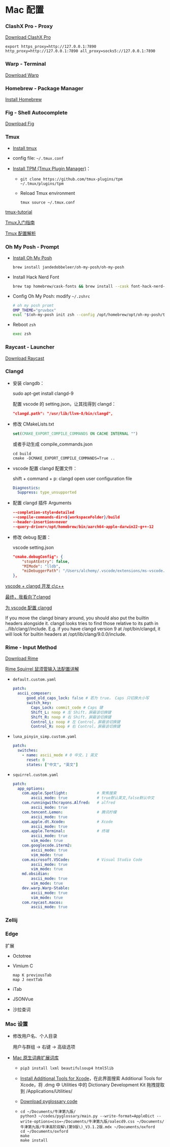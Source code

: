 # Mac 配置

### ClashX Pro - Proxy

[Download ClashX Pro](https://install.appcenter.ms/users/clashx/apps/clashx-pro/distribution_groups/public)

``` shell
export https_proxy=http://127.0.0.1:7890 http_proxy=http://127.0.0.1:7890 all_proxy=socks5://127.0.0.1:7890
```



### Warp - Terminal

[Download Warp](https://www.warp.dev/)



### Homebrew - Package Manager 

[Install Homebrew](https://mirrors.tuna.tsinghua.edu.cn/help/homebrew/)



### Fig - Shell Autocomplete

[Download Fig](https://fig.io/)



### Tmux

- [Install tmux](https://github.com/tmux/tmux/wiki/Installing)

- config file: `~/.tmux.conf` 

- [Install TPM (Tmux Plugin Manager)](https://github.com/tmux-plugins/tpm)：

  - ```shell
    git clone https://github.com/tmux-plugins/tpm ~/.tmux/plugins/tpm
    ```
  - Reload Tmux environment
    ```shel
    tmux source ~/.tmux.conf
    ```

[tmux-tutorial](https://github.com/bryant-video/tmux-tutorial)

[Tmux入门指南](https://cloud.tencent.com/developer/article/1095535)

[Tmux 配置解析](https://www.bilibili.com/video/BV1kT411S7GL)



### Oh My Posh - Prompt

- [Install Oh My Posh](https://ohmyposh.dev/docs/installation/macos)

  ``` sh
  brew install jandedobbeleer/oh-my-posh/oh-my-posh
  ```

- Install Hack Nerd Font

  ```sh
  brew tap homebrew/cask-fonts && brew install --cask font-hack-nerd-font
  ```

- Config Oh My Posh: modify `~/.zshrc`

  ```sh
  # oh my posh promt
  OMP_THEME="gruvbox"
  eval "$(oh-my-posh init zsh --config /opt/homebrew/opt/oh-my-posh/themes/$OMP_THEME.omp.json)"
  ```
  
- Reboot `zsh`

  ```sh
  exec zsh
  ```



### Raycast - Launcher

[Download Raycast](https://www.raycast.com/)



### Clangd 

- 安装 clangdb：

  sudo apt-get install clangd-9
  
  配置 vscode 的 setting.json，让其找得到 clangd：
  
  ``` json
  "clangd.path": "/usr/lib/llvm-8/bin/clangd",
  ```


- 修改 CMakeLists.txt

  ```cmake
  set(CMAKE_EXPORT_COMPILE_COMMANDS ON CACHE INTERNAL "")
  ```
  
  或者手动生成 compile_commands.json
  
  ```shell
  cd build
  cmake -DCMAKE_EXPORT_COMPILE_COMMANDS=True ..
  ```
  
- vscode 配置 clangd 配置文件：

  shift + command + p: clangd open user configuration file
  
  ``` yaml
  Diagnostics:
    Suppress: type_unsupported
  ```
  
- 配置 clangd 插件 Arguments

  ```json
  --completion-style=detailed
  --compile-commands-dir=${workspaceFolder}/build
  --header-insertion=never
  --query-driver=/opt/homebrew/bin/aarch64-apple-darwin22-g++-12
  ```

- 修改 debug 配置：

  vscode setting.json

  ``` json
  "cmake.debugConfig": {
      "stopAtEntry": false,
      "MIMode": "lldb",
      "miDebuggerPath": "/Users/alchemy/.vscode/extensions/ms-vscode.cpptools-1.14.3-darwin-arm64/debugAdapters/lldb-mi/bin/lldb-mi",
  },
  ```

[vscode + clangd 开发 c\c++](https://blog.csdn.net/weixin_43862847/article/details/119274382)

[最终，我看向了clangd](https://zhuanlan.zhihu.com/p/364518020)

[为 vscode 配置 clangd](https://juejin.cn/post/7126880493668139021)

If you move the clangd binary around, you should also put the builtin headers alongside it.
clangd looks tries to find those relative to its path in ../lib/clang/<version>/include. E.g. if you have clangd version 9 at /opt/bin/clangd, it will look for builtin headers at /opt/lib/clang/9.0.0/include.

### Rime - Input Method

[Download Rime](https://github.com/ssnhd/rime)

[Rime Squirrel 鼠须管输入法配置详解](https://ssnhd.com/2022/01/06/rime/)

- `default.custom.yaml`

  ``` yaml
  patch:
    ascii_composer:
        good_old_caps_lock: false # 若为 true， Caps 只切换大小写
        switch_key:
          Caps_Lock: commit_code # Caps 键
          Shift_L: noop # 左 Shift，屏蔽该切换键
          Shift_R: noop # 右 Shift，屏蔽该切换键
          Control_L: noop # 左 Control，屏蔽该切换键
          Control_R: noop # 右 Control，屏蔽该切换键
  ```
  
- `luna_pinyin_simp.custom.yaml`

  ``` yaml
  patch:
    switches:
      - name: ascii_mode # 0 中文，1 英文
        reset: 0
        states: ["中文", "英文"]
  ```
  
- `squirrel.custom.yaml`
  
  ``` yaml
  patch:
  	app_options:    
      com.apple.Spotlight:             # 聚焦搜索
          ascii_mode: true             # true默认英文,false默认中文
      com.runningwithcrayons.Alfred:   # alfred
          ascii_mode: true
      com.tencent.Lemon:               # 腾讯柠檬
          ascii_mode: true
      com.apple.dt.Xcode:              # Xcode
          ascii_mode: true
      com.apple.Terminal:              # 终端
          ascii_mode: true
          vim_mode: true
      com.googlecode.iterm2:
          ascii_mode: true
          vim_mode: true
      com.microsoft.VSCode:            # Visual Studio Code
          ascii_mode: true
          vim_mode: true
      md.obsidian:
          ascii_mode: true
          vim_mode: true
      dev.warp.Warp-Stable:
          ascii_mode: true
          vim_mode: true
      com.raycast.macos:
          ascii_mode: true
  ```



### Zellij



### Edge

扩展

- Octotree

- Vimium C

  ```
  map K previousTab
  map J nextTab
  ```

- iTab

- JSONVue

- 沙拉查词




### Mac 设置

- 修改用户名、个人目录

  用户与群组 -> 右键 -> 高级选项

- [Mac 原生词典扩展词库](https://blog.csdn.net/qq_36239671/article/details/125226531)
  - `pip3 install lxml beautifulsoup4 html5lib`
  
  - [Install Additional Tools for Xcode](https://developer.apple.com/download/all/)，在此界面搜索 Additional Tools for Xcode，将 .dmg 中 Utilities 中的 Dictionary Development Kit 拖拽提取到 /Applications/Utilities/
  
  - [Download pyglossary code](https://github.com/ilius/pyglossary)
  
  - ```shell
    cd ~/Documents/牛津第九版/
    python3 ~/codes/pyglossary/main.py --write-format=AppleDict --write-options=css=~/Documents/牛津第九版/oalecd9.css ~/Documents/牛津第九版/牛津高阶双解\(第9版\)_V3.1.2版.mdx ~/Documents/oxford
    cd ~/Documents/oxford
    make
    make install
    ```

